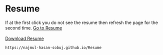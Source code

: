 # Resume

If at the first click you do not see the resume then refresh the page for the second time.
<a target="_blank" href="https://najmul-hasan-sobuj.github.io/Resume" data-view-component="true" class="Link--primary text-bold mx-2">
    Go to Resume
</a>  <br> <br>
<a data-permalink-href="/Najmul-Hasan-Sobuj/Resume/raw/4470372f31347630bc4c7fd05970b761cfe77a8c/MD.Najmul_Hasan_cv.pdf.pdf" href="/Najmul-Hasan-Sobuj/Resume/raw/main/MD.Najmul_Hasan_cv.pdf.pdf" id="raw-url" data-view-component="true" class="js-permalink-replaceable-link btn-sm btn BtnGroup-item">  Download Resume
</a>

```
https://najmul-hasan-sobuj.github.io/Resume

```
